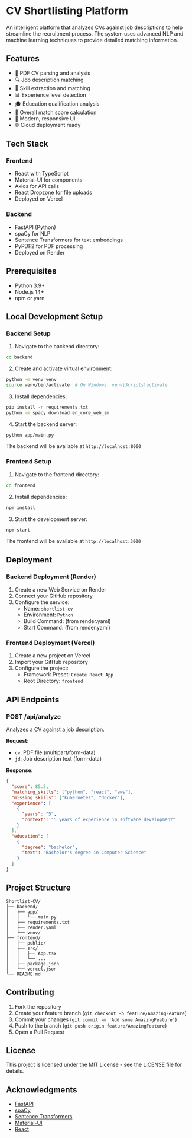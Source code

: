 # CV Shortlisting Platform

An intelligent platform that analyzes CVs against job descriptions to help streamline the recruitment process. The system uses advanced NLP and machine learning techniques to provide detailed matching information.

## Features

- 📄 PDF CV parsing and analysis
- 🔍 Job description matching
- 🎯 Skill extraction and matching
- 📊 Experience level detection
- 🎓 Education qualification analysis
- 💯 Overall match score calculation
- 🎨 Modern, responsive UI
- 🌐 Cloud deployment ready

## Tech Stack

### Frontend
- React with TypeScript
- Material-UI for components
- Axios for API calls
- React Dropzone for file uploads
- Deployed on Vercel

### Backend
- FastAPI (Python)
- spaCy for NLP
- Sentence Transformers for text embeddings
- PyPDF2 for PDF processing
- Deployed on Render

## Prerequisites

- Python 3.9+
- Node.js 14+
- npm or yarn

## Local Development Setup

### Backend Setup

1. Navigate to the backend directory:
```bash
cd backend
```

2. Create and activate virtual environment:
```bash
python -m venv venv
source venv/bin/activate  # On Windows: venv\Scripts\activate
```

3. Install dependencies:
```bash
pip install -r requirements.txt
python -m spacy download en_core_web_sm
```

4. Start the backend server:
```bash
python app/main.py
```

The backend will be available at `http://localhost:8000`

### Frontend Setup

1. Navigate to the frontend directory:
```bash
cd frontend
```

2. Install dependencies:
```bash
npm install
```

3. Start the development server:
```bash
npm start
```

The frontend will be available at `http://localhost:3000`

## Deployment

### Backend Deployment (Render)

1. Create a new Web Service on Render
2. Connect your GitHub repository
3. Configure the service:
   - Name: `shortlist-cv`
   - Environment: `Python`
   - Build Command: (from render.yaml)
   - Start Command: (from render.yaml)

### Frontend Deployment (Vercel)

1. Create a new project on Vercel
2. Import your GitHub repository
3. Configure the project:
   - Framework Preset: `Create React App`
   - Root Directory: `frontend`

## API Endpoints

### POST /api/analyze
Analyzes a CV against a job description.

**Request:**
- `cv`: PDF file (multipart/form-data)
- `jd`: Job description text (form-data)

**Response:**
```json
{
  "score": 85.5,
  "matching_skills": ["python", "react", "aws"],
  "missing_skills": ["kubernetes", "docker"],
  "experience": [
    {
      "years": "5",
      "context": "5 years of experience in software development"
    }
  ],
  "education": [
    {
      "degree": "bachelor",
      "text": "Bachelor's degree in Computer Science"
    }
  ]
}
```

## Project Structure

```
Shortlist-CV/
├── backend/
│   ├── app/
│   │   └── main.py
│   ├── requirements.txt
│   ├── render.yaml
│   └── venv/
├── frontend/
│   ├── public/
│   ├── src/
│   │   ├── App.tsx
│   │   └── ...
│   ├── package.json
│   └── vercel.json
└── README.md
```

## Contributing

1. Fork the repository
2. Create your feature branch (`git checkout -b feature/AmazingFeature`)
3. Commit your changes (`git commit -m 'Add some AmazingFeature'`)
4. Push to the branch (`git push origin feature/AmazingFeature`)
5. Open a Pull Request

## License

This project is licensed under the MIT License - see the LICENSE file for details.

## Acknowledgments

- [FastAPI](https://fastapi.tiangolo.com/)
- [spaCy](https://spacy.io/)
- [Sentence Transformers](https://www.sbert.net/)
- [Material-UI](https://mui.com/)
- [React](https://reactjs.org/)